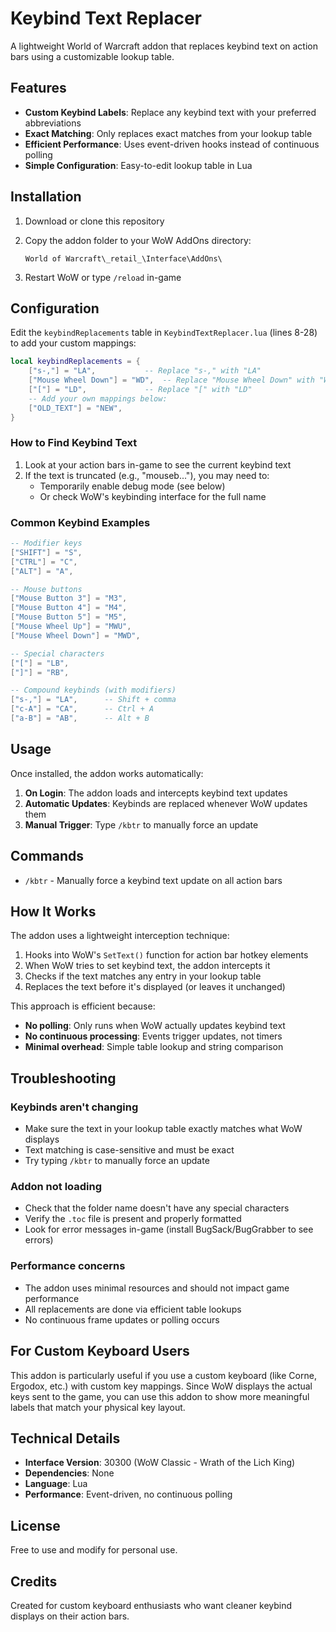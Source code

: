 # Keybind Text Replacer

A lightweight World of Warcraft addon that replaces keybind text on action bars using a customizable lookup table.

## Features

- **Custom Keybind Labels**: Replace any keybind text with your preferred abbreviations
- **Exact Matching**: Only replaces exact matches from your lookup table
- **Efficient Performance**: Uses event-driven hooks instead of continuous polling
- **Simple Configuration**: Easy-to-edit lookup table in Lua

## Installation

1. Download or clone this repository
2. Copy the addon folder to your WoW AddOns directory:

   ```text
   World of Warcraft\_retail_\Interface\AddOns\
   ```

3. Restart WoW or type `/reload` in-game

## Configuration

Edit the `keybindReplacements` table in `KeybindTextReplacer.lua` (lines 8-28) to add your custom mappings:

```lua
local keybindReplacements = {
    ["s-,"] = "LA",           -- Replace "s-," with "LA"
    ["Mouse Wheel Down"] = "WD",  -- Replace "Mouse Wheel Down" with "WD"
    ["["] = "LD",             -- Replace "[" with "LD"
    -- Add your own mappings below:
    ["OLD_TEXT"] = "NEW",
}
```

### How to Find Keybind Text

1. Look at your action bars in-game to see the current keybind text
2. If the text is truncated (e.g., "mouseb..."), you may need to:
   - Temporarily enable debug mode (see below)
   - Or check WoW's keybinding interface for the full name

### Common Keybind Examples

```lua
-- Modifier keys
["SHIFT"] = "S",
["CTRL"] = "C",
["ALT"] = "A",

-- Mouse buttons
["Mouse Button 3"] = "M3",
["Mouse Button 4"] = "M4",
["Mouse Button 5"] = "M5",
["Mouse Wheel Up"] = "MWU",
["Mouse Wheel Down"] = "MWD",

-- Special characters
["["] = "LB",
["]"] = "RB",

-- Compound keybinds (with modifiers)
["s-,"] = "LA",      -- Shift + comma
["c-A"] = "CA",      -- Ctrl + A
["a-B"] = "AB",      -- Alt + B
```

## Usage

Once installed, the addon works automatically:

1. **On Login**: The addon loads and intercepts keybind text updates
2. **Automatic Updates**: Keybinds are replaced whenever WoW updates them
3. **Manual Trigger**: Type `/kbtr` to manually force an update

## Commands

- `/kbtr` - Manually force a keybind text update on all action bars

## How It Works

The addon uses a lightweight interception technique:

1. Hooks into WoW's `SetText()` function for action bar hotkey elements
2. When WoW tries to set keybind text, the addon intercepts it
3. Checks if the text matches any entry in your lookup table
4. Replaces the text before it's displayed (or leaves it unchanged)

This approach is efficient because:

- **No polling**: Only runs when WoW actually updates keybind text
- **No continuous processing**: Events trigger updates, not timers
- **Minimal overhead**: Simple table lookup and string comparison

## Troubleshooting

### Keybinds aren't changing

- Make sure the text in your lookup table exactly matches what WoW displays
- Text matching is case-sensitive and must be exact
- Try typing `/kbtr` to manually force an update

### Addon not loading

- Check that the folder name doesn't have any special characters
- Verify the `.toc` file is present and properly formatted
- Look for error messages in-game (install BugSack/BugGrabber to see errors)

### Performance concerns

- The addon uses minimal resources and should not impact game performance
- All replacements are done via efficient table lookups
- No continuous frame updates or polling occurs

## For Custom Keyboard Users

This addon is particularly useful if you use a custom keyboard (like Corne, Ergodox, etc.) with custom key mappings. Since WoW displays the actual keys sent to the game, you can use this addon to show more meaningful labels that match your physical key layout.

## Technical Details

- **Interface Version**: 30300 (WoW Classic - Wrath of the Lich King)
- **Dependencies**: None
- **Language**: Lua
- **Performance**: Event-driven, no continuous polling

## License

Free to use and modify for personal use.

## Credits

Created for custom keyboard enthusiasts who want cleaner keybind displays on their action bars.
